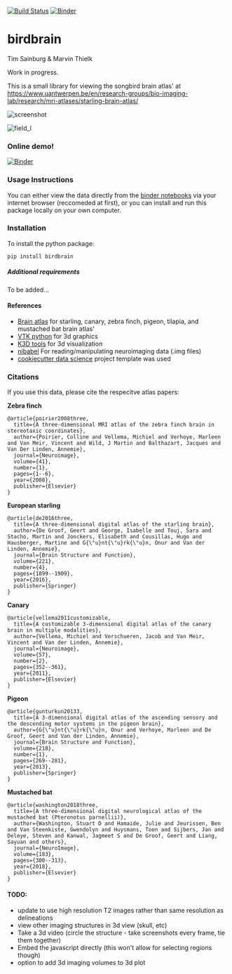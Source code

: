 [![Build Status](https://travis-ci.org/timsainb/birdbrain.svg?branch=master)](https://travis-ci.org/timsainb/birdbrain)
[![Binder](https://mybinder.org/badge_logo.svg)](https://mybinder.org/v2/gh/timsainb/birdbrain/master?filepath=Index.ipynb)


birdbrain
==============================

Tim Sainburg & Marvin Thielk

Work in progress.

This is a small library for viewing the songbird brain atlas' at https://www.uantwerpen.be/en/research-groups/bio-imaging-lab/research/mri-atlases/starling-brain-atlas/

![screenshot](assets/img/3d_screenshot.png)

![field_l](assets/img/field_l.png)

### Online demo!
[![Binder](https://mybinder.org/badge_logo.svg)](https://mybinder.org/v2/gh/timsainb/birdbrain/master?filepath=Index.ipynb)

### Usage Instructions
You can either view the data directly from the [binder notebooks](https://mybinder.org/v2/gh/timsainb/birdbrain/master?filepath=Index.ipynb) via your internet browser (reccomeded at first), or you can install and run this package locally on your own computer. 

### Installation
To install the python package:

`pip install birdbrain`

##### Additional requirements
To be added...


#### References
- [Brain atlas](https://www.uantwerpen.be/en/research-groups/bio-imaging-lab/research/mri-atlases/starling-brain-atlas/) for starling, canary, zebra finch, pigeon, tilapia, and mustached bat brain atlas'
- [VTK python](https://pypi.org/project/vtk/) for 3d graphics 
- [K3D tools](https://github.com/K3D-tools/K3D-jupyter) for 3d visualization
- [nibabel](http://nipy.org/nibabel/) For reading/manipulating neuroimaging data (.img files)
- [cookiecutter data science](https://drivendata.github.io/cookiecutter-data-science/) project template was used

### Citations

If you use this data, please cite the respecitve atlas papers:

**Zebra finch**

```
@article{poirier2008three,
  title={A three-dimensional MRI atlas of the zebra finch brain in stereotaxic coordinates},
  author={Poirier, Colline and Vellema, Michiel and Verhoye, Marleen and Van Meir, Vincent and Wild, J Martin and Balthazart, Jacques and Van Der Linden, Annemie},
  journal={Neuroimage},
  volume={41},
  number={1},
  pages={1--6},
  year={2008},
  publisher={Elsevier}
}
```

**European starling**

```
@article{de2016three,
  title={A three-dimensional digital atlas of the starling brain},
  author={De Groof, Geert and George, Isabelle and Touj, Sara and Stacho, Martin and Jonckers, Elisabeth and Cousillas, Hugo and Hausberger, Martine and G{\"u}nt{\"u}rk{\"u}n, Onur and Van der Linden, Annemie},
  journal={Brain Structure and Function},
  volume={221},
  number={4},
  pages={1899--1909},
  year={2016},
  publisher={Springer}
}
```


**Canary**

```
@article{vellema2011customizable,
  title={A customizable 3-dimensional digital atlas of the canary brain in multiple modalities},
  author={Vellema, Michiel and Verschueren, Jacob and Van Meir, Vincent and Van der Linden, Annemie},
  journal={Neuroimage},
  volume={57},
  number={2},
  pages={352--361},
  year={2011},
  publisher={Elsevier}
}

```

**Pigeon**

```
@article{gunturkun20133,
  title={A 3-dimensional digital atlas of the ascending sensory and the descending motor systems in the pigeon brain},
  author={G{\"u}nt{\"u}rk{\"u}n, Onur and Verhoye, Marleen and De Groof, Geert and Van der Linden, Annemie},
  journal={Brain Structure and Function},
  volume={218},
  number={1},
  pages={269--281},
  year={2013},
  publisher={Springer}
}

```

**Mustached bat**

```
@article{washington2018three,
  title={A three-dimensional digital neurological atlas of the mustached bat (Pteronotus parnellii)},
  author={Washington, Stuart D and Hamaide, Julie and Jeurissen, Ben and Van Steenkiste, Gwendolyn and Huysmans, Toon and Sijbers, Jan and Deleye, Steven and Kanwal, Jagmeet S and De Groof, Geert and Liang, Sayuan and others},
  journal={NeuroImage},
  volume={183},
  pages={300--313},
  year={2018},
  publisher={Elsevier}
}

```


#### TODO:
  - update to use high resolution T2 images rather than same resolution as delineations
  - view other imaging structures in 3d view (skull, etc)
  - Take a 3d video (circle the structure - take screenshots every frame, tie them together)
  - Embed the javascript directly (this won't allow for selecting regions though)
  - option to add 3d imaging volumes to 3d plot
  
